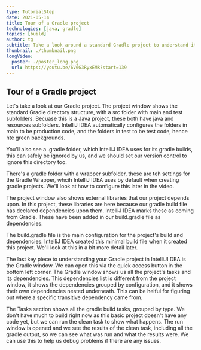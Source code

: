 ```yaml
---
type: TutorialStep
date: 2021-05-14
title: Tour of a Gradle project
technologies: [java, gradle]
topics: [build]
author: tg
subtitle: Take a look around a standard Gradle project to understand it better.
thumbnail: ./thumbnail.png
longVideo:
  poster: ./poster_long.png
  url: https://youtu.be/6V6G3RyxEMk?start=139
---
```


## Tour of a Gradle project
Let's take a look at our Gradle project. The project window shows the standard Gradle directory structure, with a src folder with main and test subfolders. Becuase this is a Java project, these both have java and resources subfolders. IntelliJ IDEA automatically configures the folders in main to be production code, and the folders in test to be test code, hence hte green backgrounds.

You'll also see a .gradle folder, which IntelliJ IDEA uses for its gradle builds, this can safely be ignored by us, and we should set our version control to ignore this directory too.

There's a gradle folder with a wrapper subfolder, these are teh settings for the Gradle Wrapper, whcih IntelliJ IDEA uses by default when creating gradle projects. We'll look at how to configure this later in the video.

The project window also shows external libraries that our project depends upon. In this project, these libraries are here because our gradle build file has declared dependencies upon them. IntelliJ IDEA marks these as coming from Gradle. These have been added in our build.gradle file as dependencies.

The build.gradle file is the main configuration for the project's build and dependencies. IntelliJ IDEA created this minimal build file when it created this project. We'll look at this in a bit more detail later.

The last key piece to understanding your Gradle project in IntelliJI DEA is the Gradle window. We can open this via the quick access button in the bottom left corner. The Gradle window shows us all the project's tasks and its dependencies. This dependencies list is different from the project window, it shows the dependencies grouped by configuration, and it shows their own dependencies nested underneath. This can be helful for figuring out where a specific transitive dependency came from.

The Tasks section shows all the gradle build tasks, grouped by type. We don't have much to build right now as this basic project doesn't have any code yet, but we can run the clean task to show what happens. The run window is opened and we see the results of the clean task, including all the gradle output, so we can see what was run and what the results were. We can use this to help us debug problems if there are any issues.

